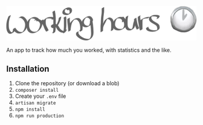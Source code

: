![laravel-working-hours](https://github.com/TimonLukas/laravel-working-hours/blob/master/public/images/logo.png?raw=true)

An app to track how much you worked, with statistics and the like.

## Installation
1. Clone the repository (or download a blob)
2. `composer install`
3. Create your `.env` file
4. `artisan migrate`
5. `npm install`
6. `npm run production`